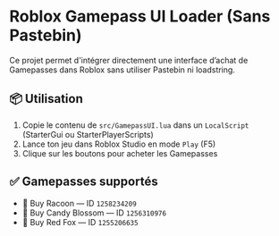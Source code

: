 # Roblox Gamepass UI Loader (Sans Pastebin)

Ce projet permet d'intégrer directement une interface d’achat de Gamepasses dans Roblox sans utiliser Pastebin ni loadstring.

## 📦 Utilisation

1. Copie le contenu de `src/GamepassUI.lua` dans un `LocalScript` (StarterGui ou StarterPlayerScripts)
2. Lance ton jeu dans Roblox Studio en mode `Play` (F5)
3. Clique sur les boutons pour acheter les Gamepasses

## ✅ Gamepasses supportés

- 🦝 Buy Racoon — ID `1258234209`
- 🌸 Buy Candy Blossom — ID `1256310976`
- 🦊 Buy Red Fox — ID `1255206635`
